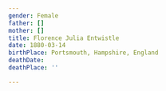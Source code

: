 ```yaml
---
gender: Female
father: []
mother: []
title: Florence Julia Entwistle
date: 1880-03-14
birthPlace: Portsmouth, Hampshire, England
deathDate: 
deathPlace: ''

---
```


